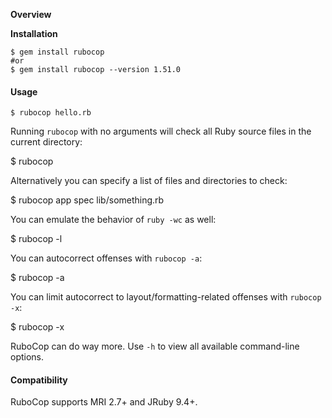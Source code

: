 **Overview**

**Installation**

```
$ gem install rubocop
#or
$ gem install rubocop --version 1.51.0
```
#### Usage
```
$ rubocop hello.rb
```
Running `rubocop` with no arguments will check all Ruby source files in the current directory:

$ rubocop

Alternatively you can specify a list of files and directories to check:

$ rubocop app spec lib/something.rb

You can emulate the behavior of `ruby -wc` as well:

$ rubocop -l

You can autocorrect offenses with `rubocop -a`:

$ rubocop -a

You can limit autocorrect to layout/formatting-related offenses with `rubocop -x`:

$ rubocop -x

RuboCop can do way more. Use `-h` to view all available command-line options.

#### Compatibility

RuboCop supports MRI 2.7+ and JRuby 9.4+.